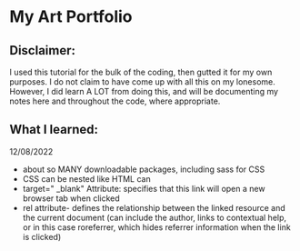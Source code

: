 # My Art Portfolio

## Disclaimer:
I used this tutorial for the bulk of the coding, then gutted it for my own purposes. I do not claim to have come up with all this on my lonesome.
However, I did learn A LOT from doing this, and will be documenting my notes here and throughout the code, where appropriate.


## What I learned:
12/08/2022
- about so MANY downloadable packages, including sass for CSS
- CSS can be nested like HTML can
- target=" _blank" Attribute: specifies that this link will open a new browser tab when clicked
- rel attribute- defines the relationship between the linked resource and the current document (can include the author, links to contextual help, or in this case roreferrer, which hides referrer information when the link is clicked)